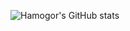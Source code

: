 ![Hamogor's GitHub stats](https://github-readme-stats.vercel.app/api?username=hamogor&show_icons=true&theme=dracula&include_all_commits=true)
